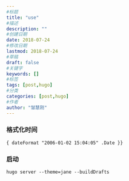 ```yaml
---
#标题
title: "use"
#描述
description: ""
#创建日期
date: 2018-07-24
#修改日期
lastmod: 2018-07-24
#草稿
draft: false
#关键字
keywords: []
#标签
tags: [post,hugo]
#分类
categories: [post,hugo]
#作者
author: "邹慧刚"
---
```

### 格式化时间

	{ dateFormat "2006-01-02 15:04:05" .Date }}


### 启动

	hugo server --theme=jane --buildDrafts
